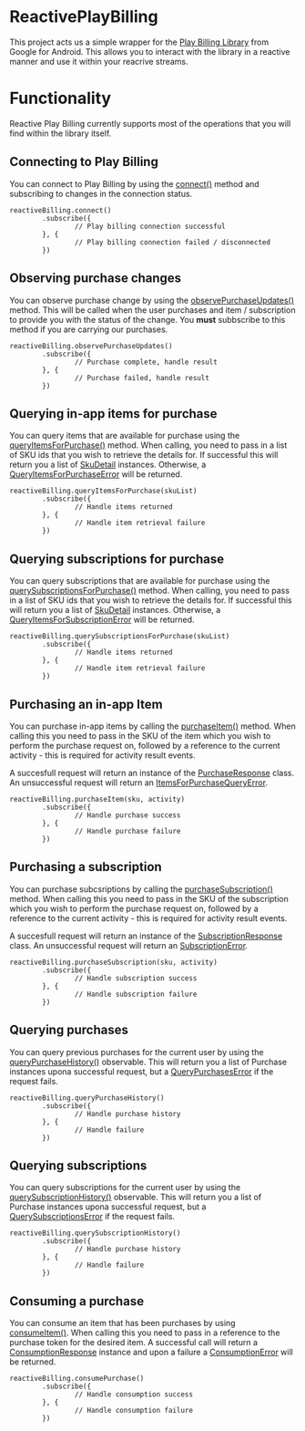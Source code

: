 # ReactivePlayBilling

This project acts us a simple wrapper for the [Play Billing Library](https://developer.android.com/google/play/billing/billing_library.html) from Google for Android. This allows you to interact with the library in a reactive manner and use it within your reacrive streams.

# Functionality

Reactive Play Billing currently supports most of the operations that you will find within the library itself.

## Connecting to Play Billing

You can connect to Play Billing by using the [connect()](https://github.com/bufferapp/ReactivePlayBilling/blob/master/lib/src/main/java/org/buffer/android/reactiveplaybilling/RxBilling.kt#L26) method and subscribing to changes in the connection status.

    reactiveBilling.connect()
            .subscribe({
                    // Play billing connection successful
            }, {
                    // Play billing connection failed / disconnected
            })

## Observing purchase changes

You can observe purchase change by using the [observePurchaseUpdates()](https://github.com/bufferapp/ReactivePlayBilling/blob/master/lib/src/main/java/org/buffer/android/reactiveplaybilling/RxBilling.kt#L45) method. This will be called when the user purchases and item / subscription to provide you with the status of the change. You **must** subbscribe to this method if you are carrying our purchases.

    reactiveBilling.observePurchaseUpdates()
            .subscribe({
                    // Purchase complete, handle result
            }, {
                    // Purchase failed, handle result
            })

## Querying in-app items for purchase

You can query items that are available for purchase using the [queryItemsForPurchase()](https://github.com/bufferapp/ReactivePlayBilling/blob/master/lib/src/main/java/org/buffer/android/reactiveplaybilling/RxBilling.kt#L49) method. When calling, you need to pass in a list of SKU ids that you wish to retrieve the details for. If successful this will return you a list of [SkuDetail](https://developer.android.com/reference/com/android/billingclient/api/SkuDetails.html) instances. Otherwise, a [QueryItemsForPurchaseError](https://github.com/bufferapp/ReactivePlayBilling/blob/master/lib/src/main/java/org/buffer/android/reactiveplaybilling/model/ItemsForPurchaseQueryError.kt) will be returned.

    reactiveBilling.queryItemsForPurchase(skuList)
            .subscribe({
                    // Handle items returned
            }, {
                    // Handle item retrieval failure
            })
            
## Querying subscriptions for purchase

You can query subscriptions that are available for purchase using the [querySubscriptionsForPurchase()](https://github.com/bufferapp/ReactivePlayBilling/blob/master/lib/src/main/java/org/buffer/android/reactiveplaybilling/RxBilling.kt#L63) method. When calling, you need to pass in a list of SKU ids that you wish to retrieve the details for. If successful this will return you a list of [SkuDetail](https://developer.android.com/reference/com/android/billingclient/api/SkuDetails.html) instances. Otherwise, a [QueryItemsForSubscriptionError](https://github.com/bufferapp/ReactivePlayBilling/blob/master/lib/src/main/java/org/buffer/android/reactiveplaybilling/model/ItemsForSubscriptionQueryError.kt) will be returned.

    reactiveBilling.querySubscriptionsForPurchase(skuList)
            .subscribe({
                    // Handle items returned
            }, {
                    // Handle item retrieval failure
            })
            
## Purchasing an in-app Item

You can purchase in-app items by calling the [purchaseItem()](https://github.com/bufferapp/ReactivePlayBilling/blob/master/lib/src/main/java/org/buffer/android/reactiveplaybilling/RxBilling.kt#L78) method. When calling this you need to pass in the SKU of the item which you wish to perform the purchase request on, followed by a reference to the current activity - this is required for activity result events.

A succesfull request will return an instance of the [PurchaseResponse](https://github.com/bufferapp/ReactivePlayBilling/blob/master/lib/src/main/java/org/buffer/android/reactiveplaybilling/model/PurchaseResponse.kt) class. An unsuccessful request will return an [ItemsForPurchaseQueryError](https://github.com/bufferapp/ReactivePlayBilling/blob/master/lib/src/main/java/org/buffer/android/reactiveplaybilling/model/ItemsForPurchaseQueryError.kt).

    reactiveBilling.purchaseItem(sku, activity)
            .subscribe({
                    // Handle purchase success
            }, {
                    // Handle purchase failure
            })
            
            
## Purchasing a subscription

You can purchase subcsriptions by calling the [purchaseSubscription()](https://github.com/bufferapp/ReactivePlayBilling/blob/master/lib/src/main/java/org/buffer/android/reactiveplaybilling/RxBilling.kt#L132) method. When calling this you need to pass in the SKU of the subscription which you wish to perform the purchase request on, followed by a reference to the current activity - this is required for activity result events.

A succesfull request will return an instance of the [SubscriptionResponse](https://github.com/bufferapp/ReactivePlayBilling/blob/master/lib/src/main/java/org/buffer/android/reactiveplaybilling/model/SubscriptionResponse.kt) class. An unsuccessful request will return an [SubscriptionError](https://github.com/bufferapp/ReactivePlayBilling/blob/master/lib/src/main/java/org/buffer/android/reactiveplaybilling/model/SubscriptionError.kt).

    reactiveBilling.purchaseSubscription(sku, activity)
            .subscribe({
                    // Handle subscription success
            }, {
                    // Handle subscription failure
            })
            
## Querying purchases

You can query previous purchases for the current user by using the [queryPurchaseHistory()](https://github.com/bufferapp/ReactivePlayBilling/blob/master/lib/src/main/java/org/buffer/android/reactiveplaybilling/ReactivePlayBilling.kt#L92) observable. This will return you a list of Purchase instances upona successful request, but a [QueryPurchasesError](https://github.com/bufferapp/ReactivePlayBilling/blob/master/lib/src/main/java/org/buffer/android/reactiveplaybilling/model/QueryPurchasesError.kt) if the request fails.

    reactiveBilling.queryPurchaseHistory()
            .subscribe({
                    // Handle purchase history
            }, {
                    // Handle failure
            })
            
## Querying subscriptions

You can query subscriptions for the current user by using the [querySubscriptionHistory()](https://github.com/bufferapp/ReactivePlayBilling/blob/master/lib/src/main/java/org/buffer/android/reactiveplaybilling/ReactivePlayBilling.kt#L104) observable. This will return you a list of Purchase instances upona successful request, but a [QuerySubscriptionsError](https://github.com/bufferapp/ReactivePlayBilling/blob/master/lib/src/main/java/org/buffer/android/reactiveplaybilling/model/QuerySubscriptionsError.kt) if the request fails.

    reactiveBilling.querySubscriptionHistory()
            .subscribe({
                    // Handle purchase history
            }, {
                    // Handle failure
            })
            
 ## Consuming a purchase

You can consume an item that has been purchases by using [consumeItem()](https://github.com/bufferapp/ReactivePlayBilling/blob/master/lib/src/main/java/org/buffer/android/reactiveplaybilling/ReactivePlayBilling.kt#L118). When calling this you need to pass in a reference to the purchase token for the desired item. A successful call will return a [ConsumptionResponse](https://github.com/bufferapp/ReactivePlayBilling/blob/master/lib/src/main/java/org/buffer/android/reactiveplaybilling/model/ConsumptionResponse.kt) instance and upon a failure a [ConsumptionError](https://github.com/bufferapp/ReactivePlayBilling/blob/master/lib/src/main/java/org/buffer/android/reactiveplaybilling/model/ConsumptionError.kt) will be returned.

    reactiveBilling.consumePurchase()
            .subscribe({
                    // Handle consumption success
            }, {
                    // Handle consumption failure
            })
